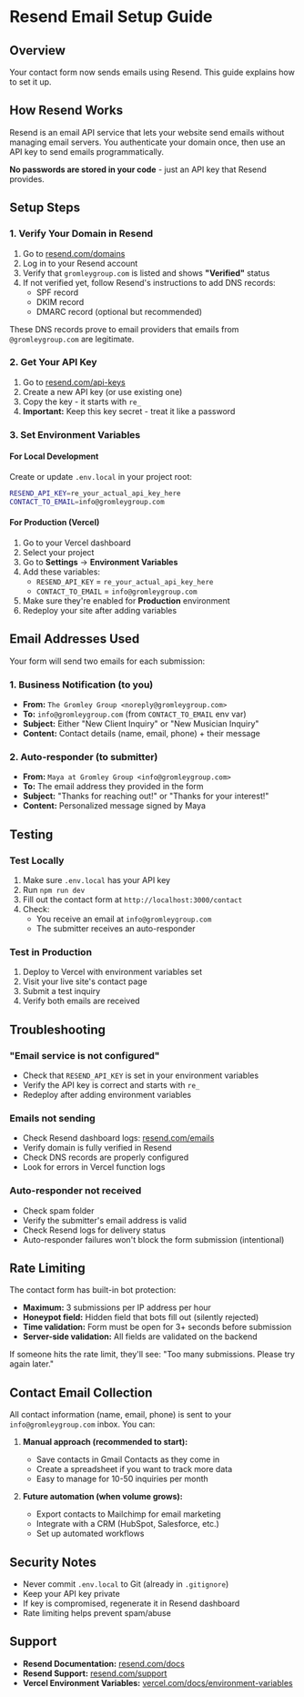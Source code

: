# Resend Email Setup Guide

## Overview

Your contact form now sends emails using Resend. This guide explains how to set it up.

## How Resend Works

Resend is an email API service that lets your website send emails without managing email servers. You authenticate your domain once, then use an API key to send emails programmatically.

**No passwords are stored in your code** - just an API key that Resend provides.

## Setup Steps

### 1. Verify Your Domain in Resend

1. Go to [resend.com/domains](https://resend.com/domains)
2. Log in to your Resend account
3. Verify that `gromleygroup.com` is listed and shows **"Verified"** status
4. If not verified yet, follow Resend's instructions to add DNS records:
   - SPF record
   - DKIM record
   - DMARC record (optional but recommended)

These DNS records prove to email providers that emails from `@gromleygroup.com` are legitimate.

### 2. Get Your API Key

1. Go to [resend.com/api-keys](https://resend.com/api-keys)
2. Create a new API key (or use existing one)
3. Copy the key - it starts with `re_`
4. **Important:** Keep this key secret - treat it like a password

### 3. Set Environment Variables

#### For Local Development

Create or update `.env.local` in your project root:

```bash
RESEND_API_KEY=re_your_actual_api_key_here
CONTACT_TO_EMAIL=info@gromleygroup.com
```

#### For Production (Vercel)

1. Go to your Vercel dashboard
2. Select your project
3. Go to **Settings** → **Environment Variables**
4. Add these variables:
   - `RESEND_API_KEY` = `re_your_actual_api_key_here`
   - `CONTACT_TO_EMAIL` = `info@gromleygroup.com`
5. Make sure they're enabled for **Production** environment
6. Redeploy your site after adding variables

## Email Addresses Used

Your form will send two emails for each submission:

### 1. Business Notification (to you)

- **From:** `The Gromley Group <noreply@gromleygroup.com>`
- **To:** `info@gromleygroup.com` (from `CONTACT_TO_EMAIL` env var)
- **Subject:** Either "New Client Inquiry" or "New Musician Inquiry"
- **Content:** Contact details (name, email, phone) + their message

### 2. Auto-responder (to submitter)

- **From:** `Maya at Gromley Group <info@gromleygroup.com>`
- **To:** The email address they provided in the form
- **Subject:** "Thanks for reaching out!" or "Thanks for your interest!"
- **Content:** Personalized message signed by Maya

## Testing

### Test Locally

1. Make sure `.env.local` has your API key
2. Run `npm run dev`
3. Fill out the contact form at `http://localhost:3000/contact`
4. Check:
   - You receive an email at `info@gromleygroup.com`
   - The submitter receives an auto-responder

### Test in Production

1. Deploy to Vercel with environment variables set
2. Visit your live site's contact page
3. Submit a test inquiry
4. Verify both emails are received

## Troubleshooting

### "Email service is not configured"

- Check that `RESEND_API_KEY` is set in your environment variables
- Verify the API key is correct and starts with `re_`
- Redeploy after adding environment variables

### Emails not sending

- Check Resend dashboard logs: [resend.com/emails](https://resend.com/emails)
- Verify domain is fully verified in Resend
- Check DNS records are properly configured
- Look for errors in Vercel function logs

### Auto-responder not received

- Check spam folder
- Verify the submitter's email address is valid
- Check Resend logs for delivery status
- Auto-responder failures won't block the form submission (intentional)

## Rate Limiting

The contact form has built-in bot protection:

- **Maximum:** 3 submissions per IP address per hour
- **Honeypot field:** Hidden field that bots fill out (silently rejected)
- **Time validation:** Form must be open for 3+ seconds before submission
- **Server-side validation:** All fields are validated on the backend

If someone hits the rate limit, they'll see: "Too many submissions. Please try again later."

## Contact Email Collection

All contact information (name, email, phone) is sent to your `info@gromleygroup.com` inbox. You can:

1. **Manual approach (recommended to start):**
   - Save contacts in Gmail Contacts as they come in
   - Create a spreadsheet if you want to track more data
   - Easy to manage for 10-50 inquiries per month

2. **Future automation (when volume grows):**
   - Export contacts to Mailchimp for email marketing
   - Integrate with a CRM (HubSpot, Salesforce, etc.)
   - Set up automated workflows

## Security Notes

- Never commit `.env.local` to Git (already in `.gitignore`)
- Keep your API key private
- If key is compromised, regenerate it in Resend dashboard
- Rate limiting helps prevent spam/abuse

## Support

- **Resend Documentation:** [resend.com/docs](https://resend.com/docs)
- **Resend Support:** [resend.com/support](https://resend.com/support)
- **Vercel Environment Variables:** [vercel.com/docs/environment-variables](https://vercel.com/docs/environment-variables)

